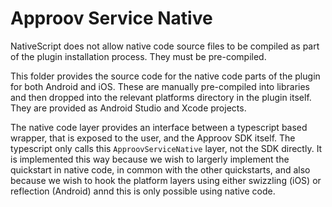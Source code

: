 # Approov Service Native

NativeScript does not allow native code source files to be compiled as part of the plugin installation process. They must be pre-compiled.

This folder provides the source code for the native code parts of the plugin for both Android and iOS. These are manually pre-compiled into libraries and then dropped into the relevant platforms directory in the plugin itself. They are provided as Android Studio and Xcode projects.

The native code layer provides an interface between a typescript based wrapper, that is exposed to the user, and the Approov SDK itself. The typescript only calls this `ApproovServiceNative` layer, not the SDK directly. It is implemented this way because we wish to largerly implement the quickstart in native code, in common with the other quickstarts, and also because we wish to hook the platform layers using either swizzling (iOS) or reflection (Android) annd this is only possible using native code.
